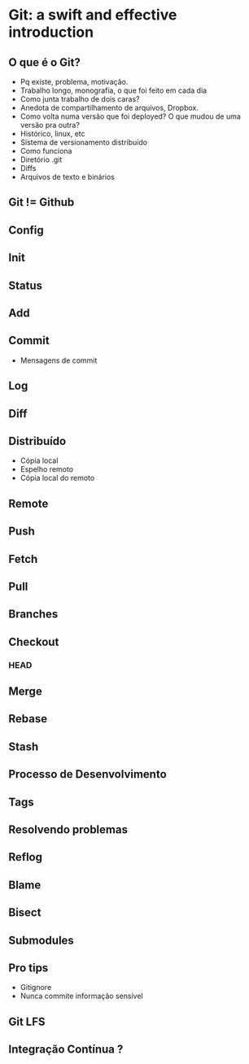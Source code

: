 # Git: a swift and effective introduction

## O que é o Git?

* Pq existe, problema, motivação.
 * Trabalho longo, monografia, o que foi feito em cada dia
 * Como junta trabalho de dois caras?
  * Anedota de compartilhamento de arquivos, Dropbox.
 * Como volta numa versão que foi deployed? O que mudou de uma versão pra outra?
* Histórico, linux, etc
* Sistema de versionamento distribuído
* Como funciona
 * Diretório .git
 * Diffs
 * Arquivos de texto e binários

## Git != Github

## Config

## Init

## Status

## Add

## Commit

* Mensagens de commit

## Log

## Diff

## Distribuído

* Cópia local
* Espelho remoto
* Cópia local do remoto

## Remote

## Push

## Fetch

## Pull

## Branches

## Checkout

### HEAD

## Merge

## Rebase

## Stash

## Processo de Desenvolvimento

## Tags

## Resolvendo problemas

## Reflog

## Blame

## Bisect

## Submodules

## Pro tips

* Gitignore
* Nunca commite informação sensível

## Git LFS

## Integração Contínua ?